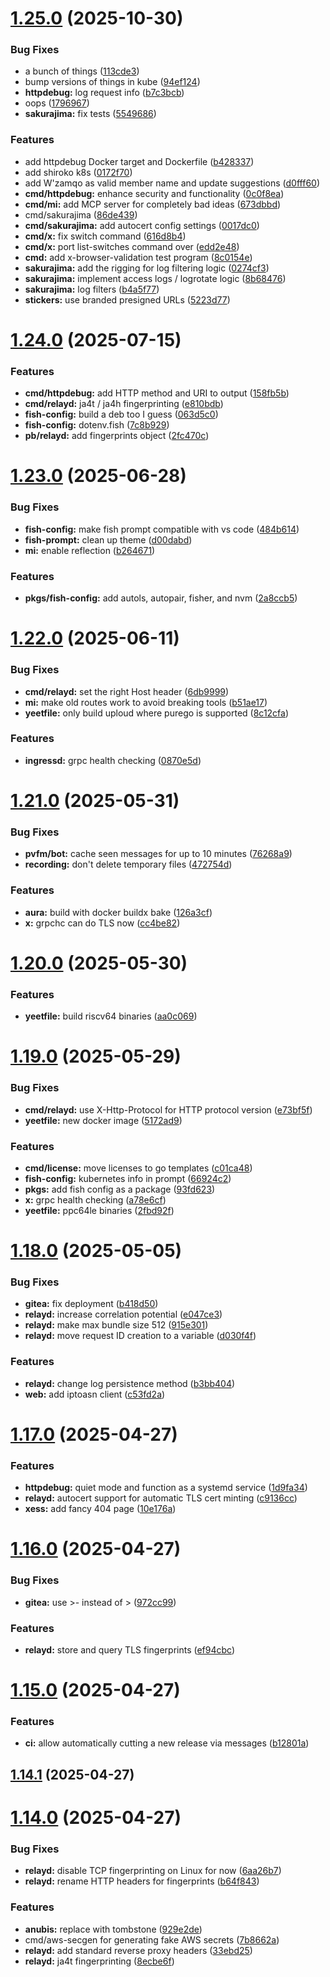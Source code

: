 # [1.25.0](https://github.com/Xe/x/compare/v1.24.0...v1.25.0) (2025-10-30)

### Bug Fixes

- a bunch of things ([113cde3](https://github.com/Xe/x/commit/113cde35bba091dada6c83f7e40c74dcd0d181a0))
- bump versions of things in kube ([94ef124](https://github.com/Xe/x/commit/94ef124e9eae053d1b9874208eed99854a613196))
- **httpdebug:** log request info ([b7c3bcb](https://github.com/Xe/x/commit/b7c3bcb18d682e30935b6c803b480b2b8fb9c7e6))
- oops ([1796967](https://github.com/Xe/x/commit/17969677917010bdfe3d7aa99cfd8ead189a00fc))
- **sakurajima:** fix tests ([5549686](https://github.com/Xe/x/commit/55496863add61e24c7e6edc1d05288babd52cfc9))

### Features

- add httpdebug Docker target and Dockerfile ([b428337](https://github.com/Xe/x/commit/b428337f8e177ba51110c9895d141542c66c62b2))
- add shiroko k8s ([0172f70](https://github.com/Xe/x/commit/0172f7082b11b4b177ba634461d590296d2a5d53))
- add W'zamqo as valid member name and update suggestions ([d0fff60](https://github.com/Xe/x/commit/d0fff604962700ba5ed185c4828f81db3443b07d))
- **cmd/httpdebug:** enhance security and functionality ([0c0f8ea](https://github.com/Xe/x/commit/0c0f8ea72feab23cbe5ed667e0dd283b1fa77914))
- **cmd/mi:** add MCP server for completely bad ideas ([673dbbd](https://github.com/Xe/x/commit/673dbbde5dd0f61ad7d06239186d49aef732227c))
- cmd/sakurajima ([86de439](https://github.com/Xe/x/commit/86de439c6da51f1751a2c72b79a584ceba72d3ef))
- **cmd/sakurajima:** add autocert config settings ([0017dc0](https://github.com/Xe/x/commit/0017dc0eeab6e42dbc1735ea6a18bf509d36a28f))
- **cmd/x:** fix switch command ([616d8b4](https://github.com/Xe/x/commit/616d8b452be147e9994f292f446ddf49d7f6773d))
- **cmd/x:** port list-switches command over ([edd2e48](https://github.com/Xe/x/commit/edd2e48be7437fe43ea053d11372840199b0caab))
- **cmd:** add x-browser-validation test program ([8c0154e](https://github.com/Xe/x/commit/8c0154e9fd798cdeec0e3f6ad66f287bdae9e7b7))
- **sakurajima:** add the rigging for log filtering logic ([0274cf3](https://github.com/Xe/x/commit/0274cf3e4cdfbe908fb8602d980b5b1636f5e6fb))
- **sakurajima:** implement access logs / logrotate logic ([8b68476](https://github.com/Xe/x/commit/8b68476147a011a8deebf6aa0b8f82770397ae67))
- **sakurajima:** log filters ([b4a5f77](https://github.com/Xe/x/commit/b4a5f77dc13da12437865bf8b5dbed60e0611685))
- **stickers:** use branded presigned URLs ([5223d77](https://github.com/Xe/x/commit/5223d77df6b10ff75d6a0dce4b674a989562b833))

# [1.24.0](https://github.com/Xe/x/compare/v1.23.0...v1.24.0) (2025-07-15)

### Features

- **cmd/httpdebug:** add HTTP method and URI to output ([158fb5b](https://github.com/Xe/x/commit/158fb5b9c4883aed25bf38d1893cf1a84d0db76c))
- **cmd/relayd:** ja4t / ja4h fingerprinting ([e810bdb](https://github.com/Xe/x/commit/e810bdb0c432df273e7cc6f0885273daae5faea6))
- **fish-config:** build a deb too I guess ([063d5c0](https://github.com/Xe/x/commit/063d5c0dd6cefbf24aab2bcebd02003f65994c5d))
- **fish-config:** dotenv.fish ([7c8b929](https://github.com/Xe/x/commit/7c8b92988925a9db748a653ef62fde5fb16f36d3))
- **pb/relayd:** add fingerprints object ([2fc470c](https://github.com/Xe/x/commit/2fc470cb7ed3c887f5feaf3d10a88265dda1d685))

# [1.23.0](https://github.com/Xe/x/compare/v1.22.0...v1.23.0) (2025-06-28)

### Bug Fixes

- **fish-config:** make fish prompt compatible with vs code ([484b614](https://github.com/Xe/x/commit/484b614b607f0a5b610dd6186a07aaa547873ea1))
- **fish-prompt:** clean up theme ([d00dabd](https://github.com/Xe/x/commit/d00dabd9e9962a0950837a9a0eb2d419471ad00c))
- **mi:** enable reflection ([b264671](https://github.com/Xe/x/commit/b264671471cc62a4696442de204085808e628130))

### Features

- **pkgs/fish-config:** add autols, autopair, fisher, and nvm ([2a8ccb5](https://github.com/Xe/x/commit/2a8ccb5e9235262aa0db262caa46061b174472c9))

# [1.22.0](https://github.com/Xe/x/compare/v1.21.0...v1.22.0) (2025-06-11)

### Bug Fixes

- **cmd/relayd:** set the right Host header ([6db9999](https://github.com/Xe/x/commit/6db99999b5de18ae9da2cb995473141b96a46fae))
- **mi:** make old routes work to avoid breaking tools ([b51ae17](https://github.com/Xe/x/commit/b51ae174ba2eb47a4d2d06db706dbee6969a5444))
- **yeetfile:** only build uploud where purego is supported ([8c12cfa](https://github.com/Xe/x/commit/8c12cfa67be87d5f1cfd8a5315160a5197f22ac1))

### Features

- **ingressd:** grpc health checking ([0870e5d](https://github.com/Xe/x/commit/0870e5df3513789b16fc33a588f01370dad55a76))

# [1.21.0](https://github.com/Xe/x/compare/v1.20.0...v1.21.0) (2025-05-31)

### Bug Fixes

- **pvfm/bot:** cache seen messages for up to 10 minutes ([76268a9](https://github.com/Xe/x/commit/76268a97a921358579b8c96feefd4a36f01f6478))
- **recording:** don't delete temporary files ([472754d](https://github.com/Xe/x/commit/472754d2f38c51e6dd77b29c4faf645fb2311caf))

### Features

- **aura:** build with docker buildx bake ([126a3cf](https://github.com/Xe/x/commit/126a3cf9934d4e07647ec08cd6d96ab27f1f9eca))
- **x:** grpchc can do TLS now ([cc4be82](https://github.com/Xe/x/commit/cc4be8203f35b67d58b9d1edf0c2c4ab363e0a96))

# [1.20.0](https://github.com/Xe/x/compare/v1.19.0...v1.20.0) (2025-05-30)

### Features

- **yeetfile:** build riscv64 binaries ([aa0c069](https://github.com/Xe/x/commit/aa0c069cd638b4d3670385f3b9b0934eb186b720))

# [1.19.0](https://github.com/Xe/x/compare/v1.18.0...v1.19.0) (2025-05-29)

### Bug Fixes

- **cmd/relayd:** use X-Http-Protocol for HTTP protocol version ([e73bf5f](https://github.com/Xe/x/commit/e73bf5ffe9c36d7ffb2d8021795503edf0a3a156))
- **yeetfile:** new docker image ([5172ad9](https://github.com/Xe/x/commit/5172ad944aebe6ff44962848333d4912c744d1aa))

### Features

- **cmd/license:** move licenses to go templates ([c01ca48](https://github.com/Xe/x/commit/c01ca4894a0b04ac1cc12d24eda85670f4eaa625))
- **fish-config:** kubernetes info in prompt ([66924c2](https://github.com/Xe/x/commit/66924c2e03d4c0f8860c73875caa24561097aefe))
- **pkgs:** add fish config as a package ([93fd623](https://github.com/Xe/x/commit/93fd6232eb3b5ea22ed4666ec4e2c18b4765464a))
- **x:** grpc health checking ([a78e6cf](https://github.com/Xe/x/commit/a78e6cf59287d7bdf16d21272031d58bfdd38583))
- **yeetfile:** ppc64le binaries ([2fbd92f](https://github.com/Xe/x/commit/2fbd92f092075a26bfd5496742a51a421d72cf6e))

# [1.18.0](https://github.com/Xe/x/compare/v1.17.0...v1.18.0) (2025-05-05)

### Bug Fixes

- **gitea:** fix deployment ([b418d50](https://github.com/Xe/x/commit/b418d50b5d444916e71b06f295c79a10731e6211))
- **relayd:** increase correlation potential ([e047ce3](https://github.com/Xe/x/commit/e047ce314d7ea8b6ec398c1cb633e60ea61f06dc))
- **relayd:** make max bundle size 512 ([915e301](https://github.com/Xe/x/commit/915e3019e03ecb58acc833a503a3708c10b4456d))
- **relayd:** move request ID creation to a variable ([d030f4f](https://github.com/Xe/x/commit/d030f4fcb286791bb1b8be0bdf0d9f6193311b56))

### Features

- **relayd:** change log persistence method ([b3bb404](https://github.com/Xe/x/commit/b3bb404331ddf11b94b1d46a8567308903f94e4c))
- **web:** add iptoasn client ([c53fd2a](https://github.com/Xe/x/commit/c53fd2aad2e65fa362cab2a784488e83d6a9bfb3))

# [1.17.0](https://github.com/Xe/x/compare/v1.16.0...v1.17.0) (2025-04-27)

### Features

- **httpdebug:** quiet mode and function as a systemd service ([1d9fa34](https://github.com/Xe/x/commit/1d9fa34fa84cc125c68ab486d8bbc2dbe7a51f0e))
- **relayd:** autocert support for automatic TLS cert minting ([c9136cc](https://github.com/Xe/x/commit/c9136cc167ca0bbabce1196f88cfc1b302350f0a))
- **xess:** add fancy 404 page ([10e176a](https://github.com/Xe/x/commit/10e176a023ee1a4955160c86f0dc71a435bdf866))

# [1.16.0](https://github.com/Xe/x/compare/v1.15.0...v1.16.0) (2025-04-27)

### Bug Fixes

- **gitea:** use >- instead of > ([972cc99](https://github.com/Xe/x/commit/972cc990716c8593fc1f1d7061e6b707c6bccc51))

### Features

- **relayd:** store and query TLS fingerprints ([ef94cbc](https://github.com/Xe/x/commit/ef94cbcc7f9f90ef5c238413ee3305c305743a42))

# [1.15.0](https://github.com/Xe/x/compare/v1.14.1...v1.15.0) (2025-04-27)

### Features

- **ci:** allow automatically cutting a new release via messages ([b12801a](https://github.com/Xe/x/commit/b12801a2445bbaa8840acd00d76653100a4f6bbe))

## [1.14.1](https://github.com/Xe/x/compare/v1.14.0...v1.14.1) (2025-04-27)

# [1.14.0](https://github.com/Xe/x/compare/v1.13.6...v1.14.0) (2025-04-27)

### Bug Fixes

- **relayd:** disable TCP fingerprinting on Linux for now ([6aa26b7](https://github.com/Xe/x/commit/6aa26b7defa02515fcc8473b8c8603e5fbe45f3f))
- **relayd:** rename HTTP headers for fingerprints ([b64f843](https://github.com/Xe/x/commit/b64f8430190d0a49f8ec6a105e2978714342dd3e))

### Features

- **anubis:** replace with tombstone ([929e2de](https://github.com/Xe/x/commit/929e2debb8b9a63c44e3bb02387a6774821ccb99))
- cmd/aws-secgen for generating fake AWS secrets ([7b8662a](https://github.com/Xe/x/commit/7b8662a0a877fd708afc679b4898e0a54343fe7a))
- **relayd:** add standard reverse proxy headers ([33ebd25](https://github.com/Xe/x/commit/33ebd254071288ae5925b39cc59c3aba67cce499))
- **relayd:** ja4t fingerprinting ([8ecbe6f](https://github.com/Xe/x/commit/8ecbe6f42e0eed79e899178570690aab1ce67c3f))
